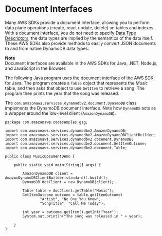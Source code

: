 # Document Interfaces<a name="Programming.SDKs.Interfaces.Document"></a>

Many AWS SDKs provide a document interface, allowing you to perform data plane operations \(create, read, update, delete\) on tables and indexes\. With a document interface, you do not need to specify [Data Type Descriptors](Programming.LowLevelAPI.md#Programming.LowLevelAPI.DataTypeDescriptors); the data types are implied by the semantics of the data itself\. These AWS SDKs also provide methods to easily convert JSON documents to and from native DynamoDB data types\.

**Note**  
Document interfaces are available in the AWS SDKs for Java, \.NET, Node\.js, and JavaScript in the Browser\.

The following Java program uses the document interface of the AWS SDK for Java\. The program creates a `Table` object that represents the *Music* table, and then asks that object to use `GetItem` to retrieve a song\. The program then prints the year that the song was released\.

The `com.amazonaws.services.dynamodbv2.document.DynamoDB` class implements the DynamoDB document interface\. Note how `DynamoDB` acts as a wrapper around the low\-level client \(`AmazonDynamoDB`\)\.

```
package com.amazonaws.codesamples.gsg;

import com.amazonaws.services.dynamodbv2.AmazonDynamoDB;
import com.amazonaws.services.dynamodbv2.AmazonDynamoDBClientBuilder;
import com.amazonaws.services.dynamodbv2.document.DynamoDB;
import com.amazonaws.services.dynamodbv2.document.GetItemOutcome;
import com.amazonaws.services.dynamodbv2.document.Table;

public class MusicDocumentDemo {

    public static void main(String[] args) {

        AmazonDynamoDB client = AmazonDynamoDBClientBuilder.standard().build();
        DynamoDB docClient = new DynamoDB(client);
        
        Table table = docClient.getTable("Music");
        GetItemOutcome outcome = table.getItemOutcome(
                "Artist", "No One You Know", 
                "SongTitle", "Call Me Today");

        int year = outcome.getItem().getInt("Year");
        System.out.println("The song was released in " + year);
       
    }
}
```